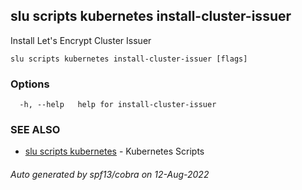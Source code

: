 ## slu scripts kubernetes install-cluster-issuer

Install Let's Encrypt Cluster Issuer

```
slu scripts kubernetes install-cluster-issuer [flags]
```

### Options

```
  -h, --help   help for install-cluster-issuer
```

### SEE ALSO

* [slu scripts kubernetes](slu_scripts_kubernetes.md)	 - Kubernetes Scripts

###### Auto generated by spf13/cobra on 12-Aug-2022
